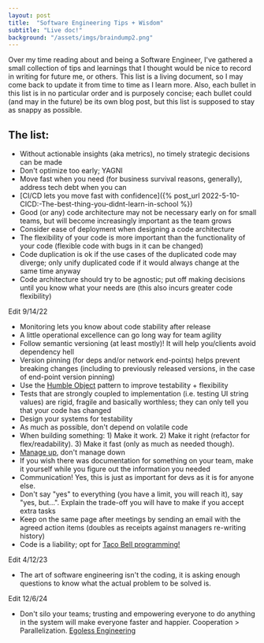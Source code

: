 ```yaml
---
layout: post
title:  "Software Engineering Tips + Wisdom"
subtitle: "Live doc!"
background: "/assets/imgs/braindump2.png"
---
```


Over my time reading about and being a Software Engineer, I've gathered a small collection of
tips and learnings that I thought would be nice to record in writing for future me, or others.
This list is a living document, so I may come back to update it from time to time as I learn
more. Also, each bullet in this list is in no particular order and is purposely concise;
each bullet could (and may in the future) be its own blog post, but this list is supposed to
stay as snappy as possible.

## The list:

* Without actionable insights (aka metrics), no timely strategic decisions can be made
* Don't optimize too early; YAGNI
* Move fast when you need (for business survival reasons, generally), address tech debt when you can
* [CI/CD lets you move fast with confidence]({% post_url 2022-5-10-CICD:-The-best-thing-you-didnt-learn-in-school %})
* Good (or any) code architecture may not be necessary early on for small teams, but will become increasingly important as the team grows
* Consider ease of deployment when designing a code architecture
* The flexibility of your code is more important than the functionality of your code (flexible code with bugs in it can be changed)
* Code duplication is ok if the use cases of the duplicated code may diverge; only unify duplicated code if it would always change at the same time anyway
* Code architecture should try to be agnostic; put off making decisions until you know what your needs are (this also incurs greater code flexibility)

Edit 9/14/22

* Monitoring lets you know about code stability after release
* A little operational excellence can go long way for team agility
* Follow semantic versioning (at least mostly)! It will help you/clients avoid dependency hell
* Version pinning (for deps and/or network end-points) helps prevent breaking changes (including to previously released versions, in the case of end-point version pinning)
* Use the [Humble Object](https://devlead.io/DevTips/HumbleObject) pattern to improve testability + flexibility
* Tests that are strongly coupled to implementation (i.e. testing UI string values) are rigid, fragile and basically worthless; they can only tell you that your code has changed
* Design your systems for testability
* As much as possible, don't depend on volatile code
* When building something: 1) Make it work. 2) Make it right (refactor for flex/readability). 3) Make it fast (only as much as needed though).
* [Manage up](https://www.tinypulse.com/blog/what-does-it-mean-to-manage-up), don't manage down
* If you wish there was documentation for something on your team, make it yourself while you figure out the information you needed
* Communication! Yes, this is just as important for devs as it is for anyone else.
* Don't say "yes" to everything (you have a limit, you will reach it), say "yes, but...". Explain the trade-off you will have to make if you accept extra tasks
* Keep on the same page after meetings by sending an email with the agreed action items (doubles as receipts against managers re-writing history)
* Code is a liability; opt for [Taco Bell programming!](http://widgetsandshit.com/teddziuba/2010/10/taco-bell-programming.html)

Edit 4/12/23

* The art of software engineering isn't the coding, it is asking enough questions to know what the actual problem to be solved is.

Edit 12/6/24

* Don't silo your teams; trusting and empowering everyone to do anything in the system will make everyone faster and happier. Cooperation > Parallelization. [Egoless Engineering](https://egoless.engineering)


